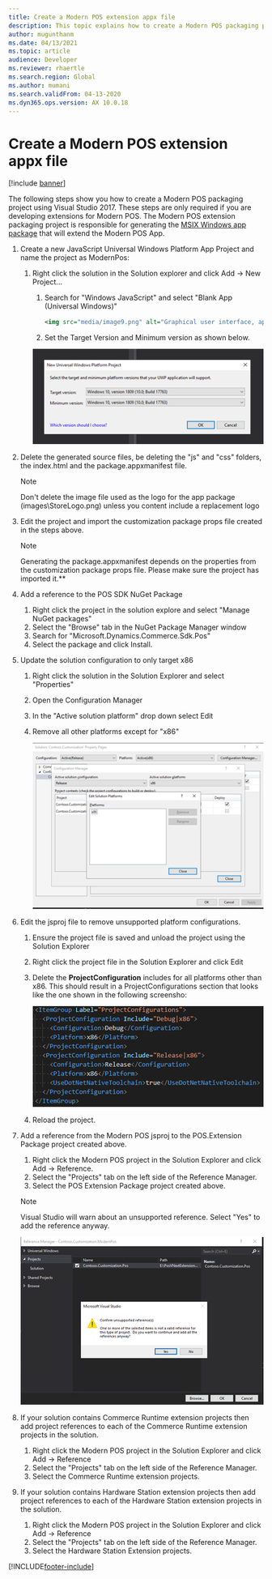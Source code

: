 ```yaml
---
title: Create a Modern POS extension appx file
description: This topic explains how to create a Modern POS packaging project using Visual Studio 2017.
author: mugunthanm
ms.date: 04/13/2021
ms.topic: article
audience: Developer
ms.reviewer: rhaertle
ms.search.region: Global
ms.author: mumani
ms.search.validFrom: 04-13-2020
ms.dyn365.ops.version: AX 10.0.18
---
```


# Create a Modern POS extension appx file 

[!include [banner](../../includes/banner.md)]

The following steps show you how to create a Modern POS packaging project using Visual Studio 2017. These steps are only required if you are developing extensions for Modern POS. The Modern POS extension packaging project is responsible for generating the [MSIX Windows app package](https://docs.microsoft.com/windows/msix/overview) that will extend the Modern POS App.

1. Create a new JavaScript Universal Windows Platform App Project and name the project as ModernPos:

    1. Right click the solution in the Solution explorer and click Add -&gt; New Project...

        1. Search for "Windows JavaScript" and select "Blank App (Universal Windows)"

            ```xml
            <img src="media/image9.png" alt="Graphical user interface, application Description automatically generated" width="480" height="360" />
            ```

        2. Set the Target Version and Minimum version as shown below.

        ![Version](media/minimum-version.png)

2. Delete the generated source files, be deleting the "js" and "css" folders, the index.html and the package.appxmanifest file.

    > [!NOTE]
    > Don't delete the image file used as the logo for the app package (images\\StoreLogo.png) unless you content include a replacement logo

3. Edit the project and import the customization package props file created in the steps above.

    > [!NOTE]
    > Generating the package.appxmanifest depends on the properties from the customization package props file. Please make sure the project has imported it.**

4. Add a reference to the POS SDK NuGet Package

    1. Right click the project in the solution explore and select "Manage NuGet packages"
    2. Select the "Browse" tab in the NuGet Package Manager window
    3. Search for "Microsoft.Dynamics.Commerce.Sdk.Pos"
    4. Select the package and click Install.

5. Update the solution configuration to only target x86

    1. Right click the solution in the Solution Explorer and select "Properties"
    2. Open the Configuration Manager
    3. In the "Active solution platform" drop down select Edit
    4. Remove all other platforms except for "x86"

         ![Platform config](media/platform.png)

6. Edit the jsproj file to remove unsupported platform configurations.

    1. Ensure the project file is saved and unload the project using the Solution Explorer
    2. Right click the project file in the Solution Explorer and click Edit
    3. Delete the **ProjectConfiguration** includes for all platforms other than x86. This should result in a ProjectConfigurations section that looks like the one shown in the following screensho:

        ![Project config](media/project-configuration.png)

    4. Reload the project.

7. Add a reference from the Modern POS jsproj to the POS.Extension Package project created above.

    1. Right click the Modern POS project in the Solution Explorer and click Add -&gt; Reference.
    2. Select the "Projects" tab on the left side of the Reference Manager.
    3. Select the POS Extension Package project created above.

    > [!NOTE]
    > Visual Studio will warn about an unsupported reference. Select "Yes" to add the reference anyway.

    ![Reference error](media/reference-manager.png)

8. If your solution contains Commerce Runtime extension projects then add project references to each of the Commerce Runtime extension projects in the solution.

    1. Right click the Modern POS project in the Solution Explorer and click Add -&gt; Reference
    2. Select the "Projects" tab on the left side of the Reference Manager.
    3. Select the Commerce Runtime extension projects.

9. If your solution contains Hardware Station extension projects then add project references to each of the Hardware Station extension projects in the solution.

    1. Right click the Modern POS project in the Solution Explorer and click Add -&gt; Reference
    2. Select the "Projects" tab on the left side of the Reference Manager.
    3. Select the Hardware Station Extension projects.

[!INCLUDE[footer-include](../../../includes/footer-banner.md)]
